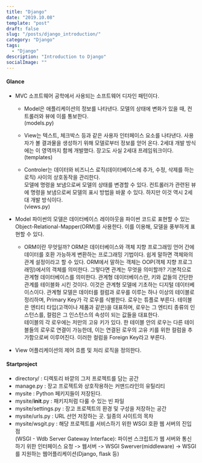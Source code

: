 ```yaml
---
title: "Django"
date: "2019.10.08"
template: "post"
draft: false
slug: "/posts/django_introduction/"
category: "Django"
tags:
  - "Django"
description: "Introduction to Django"
socialImage: ""
---
```


#### **Glance**

- MVC 소프트웨어 공학에서 사용되는 소프트웨어 디자인 패턴이다.

  - Model은 애플리케이션의 정보를 나타낸다. 모델의 상태에 변화가 있을 때, 컨트롤러와 뷰에 이를 통보한다.  
    (models.py)

  - View는 텍스트, 체크박스 등과 같은 사용자 인터페이스 요소를 나타낸다. 사용자가 볼 결과물을 생성하기 위해 모델로부터 정보를 얻어 온다. 2세대 개발 방식에는 이 영역까지 함께 개발했다. 장고도 사실 2세대 프레임워크이다.  
    (templates)

  - Controler는 데이터와 비즈니스 로직(데이터베이스에 추가, 수정, 삭제를 하는 로직) 사이의 상호동작을 관리한다.  
    모델에 명령을 보냄으로써 모델의 상태를 변경할 수 있다. 컨트롤러가 관련된 뷰에 명령을 보냄으로써 모델의 표시 방법을 바꿀 수 있다. 하지만 이것 역시 2세대 개발 방식이다.  
    (views.py)

- Model
  파이썬의 모델은 데이터베이스 레이아웃을 파이썬 코드로 표현할 수 있는 Object-Relational-Mapper(ORM)를 사용한다. 이를 이용해, 모델을 풍부하게 표현할 수 있다.

  - ORM이란 무엇일까? ORM은 데이터베이스와 객체 지향 프로그래밍 언어 간에 데이터를 호환 가능하게 변환하는 프로그래밍 기법이다. 쉽게 말하면 객체와의 관계 설정이라고 할 수 있다. ORM에서 말하는 객체는 OOP(객체 지향 프로그래밍)에서의 객체를 의미한다. 그렇다면 관계는 무엇을 의미할까? 기본적으로 관계형 데이터베이스를 의미한다. 관계형 데이터베이스란, 키와 값들의 간단한 관계를 테이블화 시킨 것이다. 이것은 관계형 모델에 기초하는 디지털 데이터베이스이다. 관계형 모델은 데이터를 컬럼과 로우를 이루는 하나 이상의 테이블로 정리하며, Primary Key가 각 로우를 식별한다. 로우는 튜플로 부른다. 테이블은 엔티티 타입(고객이나 제품과 같은)을 대표하며, 로우는 그 엔티티 종류의 인스턴스를, 컬럼은 그 인스턴스의 속성이 되는 값들을 대표한다.  
    테이블의 각 로우에는 저만의 고유 키가 있다. 한 테이블 안의 로우는 다른 테이블들의 로우로 연결이 가능한데, 이는 연결된 로우의 고유 키를 위한 컬럼을 추가함으로써 이루어진다. 이러한 컬럼을 Foreign Key라고 부른다.

- View
  어플리케이션의 제어 흐름 및 처리 로직을 정의한다.

#### **Startproject**

- directory/ : 디렉토리 바깥의 그저 프로젝트를 담는 공간
- manage.py : 장고 프로젝트와 상호작용하는 커맨드라인의 유틸리티
- mysite : Python 페키지들이 저장된다.
- mysite/**init**.py : 패키지처럼 다룰 수 있는 빈 파일
- mysite/settings.py : 장고 프로젝트의 환경 및 구성을 저장하는 공간
- mysite/urls.py : URL 선언 저장하는 곳. 일종의 사이트의 목차
- mysite/wsgit.py : 해당 프로젝트를 서비스하기 위한 WSGI 호환 웹 서버의 진입점  
   (WSGI - Wdb Server Gateway Interface): 파이썬 스크립트가 웹 서버와 통신하기 위한 인터페이스
  요청 -> 웹서버 -> WSGI Swerver(middleware) -> WSGI를 지원하는 웹어플리케이션(Django, flask 등)

